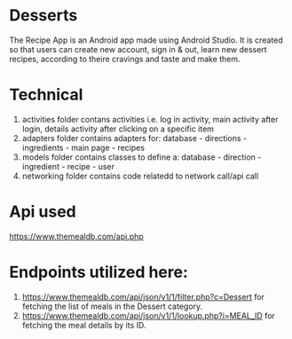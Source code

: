 # Desserts


The Recipe App is an Android app made using Android Studio. It is created so that users can create new account, sign in & out, learn new dessert recipes, according to theire cravings and taste and make them.

# Technical
1. activities folder contans activities i.e. log in activity, main activity after login, details activity after clicking on a specific item
2. adapters folder contains adapters for: database - directions - ingredients - main page - recipes
3. models folder contains classes to define a: database - direction - ingredient - recipe - user
4. networking folder contains code relatedd to network call/api call
  
# Api used

https://www.themealdb.com/api.php

# Endpoints utilized here:

1. https://www.themealdb.com/api/json/v1/1/filter.php?c=Dessert for fetching the list of meals in the Dessert category.
2. https://www.themealdb.com/api/json/v1/1/lookup.php?i=MEAL_ID for fetching the meal details by its ID.
